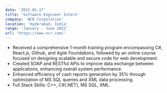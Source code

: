 ```yaml
---
date: '2022-01-17'
title: 'Software Engineer Intern'
company: 'NCR Corporation'
location: 'Hyderabad, India'
range: 'January - June 2022'
url: 'https://www.ncr.com/'
---
```


- Received a comprehensive 1-month training program encompassing C#, React.js, Github, and Agile Foundations, followed by an online course focused on designing scalable and secure code for web development.
- Created SOAP and RESTful APIs to improve data exchange between applications, enhancing overall system performance.
- Enhanced efficiency of cash reports generation by 35% through optimization of MS SQL queries and XML data processing.
- Full Stack Skills: C++, C#(.NET), MS SQL, XML.
